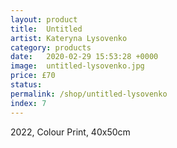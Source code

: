 ```yaml
---
layout: product
title:  Untitled
artist: Kateryna Lysovenko
category: products
date:   2020-02-29 15:53:28 +0000
image:  untitled-lysovenko.jpg
price: £70
status:
permalink: /shop/untitled-lysovenko
index: 7
---
```

2022, Colour Print, 40x50cm

